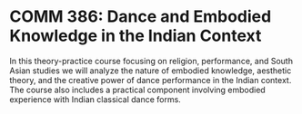 # COMM 386: Dance and Embodied Knowledge in the Indian Context

In this theory-practice course focusing on religion, performance, and South Asian studies we will analyze the nature of embodied knowledge, aesthetic theory, and the creative power of dance performance in the Indian context. The course also includes a practical component involving embodied experience with Indian classical dance forms.